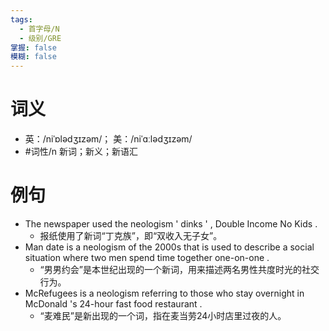```yaml
---
tags:
  - 首字母/N
  - 级别/GRE
掌握: false
模糊: false
---
```

# 词义
- 英：/niˈɒlədʒɪzəm/； 美：/niˈɑːlədʒɪzəm/
- #词性/n  新词；新义；新语汇
# 例句
- The newspaper used the neologism ' dinks ' , Double Income No Kids .
	- 报纸使用了新词“丁克族”，即“双收入无子女”。
- Man date is a neologism of the 2000s that is used to describe a social situation where two men spend time together one-on-one .
	- “男男约会”是本世纪出现的一个新词，用来描述两名男性共度时光的社交行为。
- McRefugees is a neologism referring to those who stay overnight in McDonald 's 24-hour fast food restaurant .
	- “麦难民”是新出现的一个词，指在麦当劳24小时店里过夜的人。
